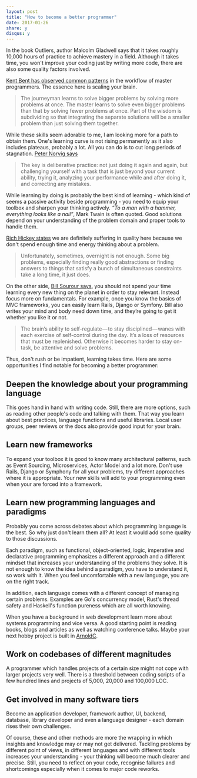 ```yaml
---
layout: post
title: "How to become a better programmer"
date: 2017-01-26
share: y
disqus: y
---
```


In the book Outliers, author Malcolm Gladwell says that it takes roughly 10,000 hours of practice to achieve mastery in a field. Although it takes time, you won't improve your coding just by writing more code, there are also some quality factors involved.

[Kent Bent has observed common patterns](https://www.facebook.com/notes/kent-beck/mastering-programming/1184427814923414) in the workflow of master programmers. The essence here is scaling your brain.

> The journeyman learns to solve bigger problems by solving more problems at once. The master learns to solve even bigger problems than that by solving fewer problems at once. Part of the wisdom is subdividing so that integrating the separate solutions will be a smaller problem than just solving them together.

While these skills seem adorable to me, I am looking more for a path to obtain them. One's learning curve is not rising permanently as it also includes plateaus, probably a lot. All you can do is to cut long periods of stagnation. [Peter Norvig says](http://norvig.com/21-days.html)

> The key is deliberative practice: not just doing it again and again, but challenging yourself with a task that is just beyond your current ability, trying it, analyzing your performance while and after doing it, and correcting any mistakes.

While learning by doing is probably the best kind of learning - which kind of seems a passive activity beside programming - you need to equip your toolbox and sharpen your thinking actively. *“To a man with a hammer, everything looks like a nail”*, Mark Twain is often quoted. Good solutions depend on your understanding of the problem domain and proper tools to handle them.

[Rich Hickey states](https://www.youtube.com/watch?v=f84n5oFoZBc) we are definitely suffering in quality here because we don't spend enough time and energy thinking about a problem.

> Unfortunately, sometimes, overnight is not enough. Some big problems, especially finding really good abstractions or finding answers to things that satisfy a bunch of simultaneous constraints take a long time, it just does.

On the other side, [Bill Sourour says](https://medium.freecodecamp.com/finding-time-to-become-a-better-developer-eebc154881b2#.41ldba1ev), you should not spend your time learning every new thing on the planet in order to stay relevant. Instead focus more on fundamentals. For example, once you know the basics of MVC frameworks, you can easily learn Rails, Django or Symfony. Bill also writes your mind and body need down time, and they’re going to get it whether you like it or not.

> The brain’s ability to self-regulate — to stay disciplined — wanes with each exercise of self-control during the day. It’s a loss of resources that must be replenished. Otherwise it becomes harder to stay on-task, be attentive and solve problems.

Thus, don't rush or be impatient, learning takes time. Here are some opportunities I find notable for becoming a better programmer:

## Deepen the knowledge about your programming language

This goes hand in hand with writing code. Still, there are more options, such as reading other people's code and talking with them. That way you learn about best practices, language functions and useful libraries. Local user groups, peer reviews or the docs also provide good input for your brain.

## Learn new frameworks

To expand your toolbox it is good to know many architectural patterns, such as Event Sourcing, Microservices, Actor Model and a lot more. Don't use Rails, Django or Symphony for all your problems, try different approaches where it is appropriate. Your new skills will add to your programming even when your are forced into a framework.

## Learn new programming languages and paradigms

Probably you come across debates about which programming language is the best. So why just don't learn them all? At least it would add some quality to those discussions.

Each paradigm, such as functional, object-oriented, logic, imperative and declarative programming emphasizes a different approach and a different mindset that increases your understanding of the problems they solve. It is not enough to know the idea behind a paradigm, you have to understand it, so work with it. When you feel uncomfortable with a new language, you are on the right track.

In addition, each language comes with a different concept of managing certain problems. Examples are Go's concurrency model, Rust's thread safety and Haskell's function pureness which are all worth knowing.

When you have a background in web development learn more about systems programming and vice versa. A good starting point is reading books, blogs and articles as well as watching conference talks. Maybe your next hobby project is built in [ArnoldC](https://github.com/lhartikk/ArnoldC).

## Work on codebases of different magnitudes

A programmer which handles projects of a certain size might not cope with larger projects very well. There is a threshold between coding scripts of a few hundred lines and projects of 5,000, 20,000 and 100,000 LOC.

## Get involved in many software tiers

Become an application developer, framework author, UI, backend, database, library developer and even a language designer - each domain rises their own challenges.

Of course, these and other methods are more the wrapping in which insights and knowledge may or may not get delivered. Tackling problems by different point of views, in different languages and with different tools increases your understanding - your thinking will become much clearer and precise. Still, you need to reflect on your code, recognise failures and shortcomings especially when it comes to major code reworks.
